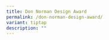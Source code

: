 ```yaml
---
title: Don Norman Design Award
permalink: /don-norman-design-award/
variant: tiptap
description: ""
---
```

